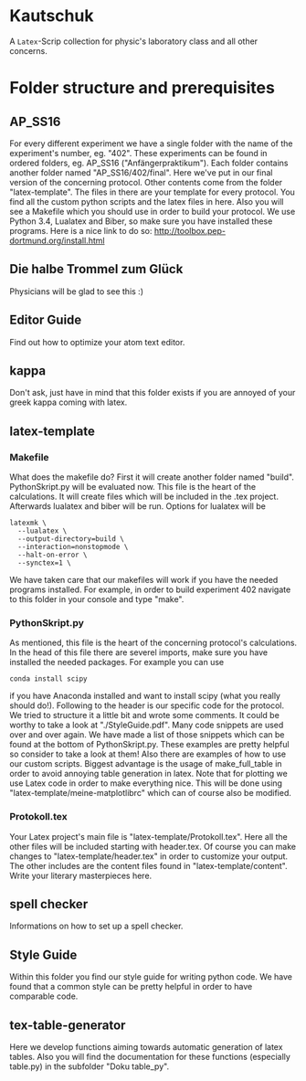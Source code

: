 # Kautschuk
A `Latex`-Scrip collection for physic's laboratory class and all other concerns.

# Folder structure and prerequisites
## AP_SS16
For every different experiment we have a single folder with the name of the experiment's number, eg. "402". These experiments can be found in ordered folders, eg. AP_SS16 ("Anfängerpraktikum"). Each folder contains another folder named "AP_SS16/402/final". Here we've put in our final version of the concerning protocol. Other contents come from the folder "latex-template". The files in there are your template for every protocol. You find all the custom python scripts and the latex files in here.
Also you will see a Makefile which you should use in order to build your protocol. We use Python 3.4, Lualatex and Biber, so make sure you have installed these programs. Here is a nice link to do so:
http://toolbox.pep-dortmund.org/install.html

## Die halbe Trommel zum Glück
Physicians will be glad to see this :)

## Editor Guide
Find out how to optimize your atom text editor.

## kappa
Don't ask, just have in mind that this folder exists if you are annoyed of your greek kappa coming with latex.

## latex-template
### Makefile
What does the makefile do? First it will create another folder named "build". PythonSkript.py will be evaluated now. This file is the heart of the calculations. It will create files which will be included in the .tex project. Afterwards lualatex and biber will be run. Options for lualatex will be

```{r, engine='bash', count_lines}
latexmk \
  --lualatex \
  --output-directory=build \
  --interaction=nonstopmode \
  --halt-on-error \
  --synctex=1 \
```

We have taken care that our makefiles will work if you have the needed programs installed. For example, in order to build experiment 402 navigate to this folder in your console and type "make".

### PythonSkript.py
As mentioned, this file is the heart of the concerning protocol's calculations. In the head of this file there are severel imports, make sure you have installed the needed packages. For example you can use
```{r, engine='bash', count_lines}
conda install scipy
```
if you have Anaconda installed and want to install scipy (what you really should do!). Following to the header is our specific code for the protocol. We tried to structure it a little bit and wrote some comments. It could be worthy to take a look at "./StyleGuide.pdf".
Many code snippets are used over and over again. We have made a list of those snippets which can be found at the bottom of PythonSkript.py. These examples are pretty helpful so consider to take a look at them! Also there are examples of how to use our custom scripts. Biggest advantage is the usage of make_full_table in order to avoid annoying table generation in latex. Note that for plotting we use Latex code in order to make everything nice. This will be done using "latex-template/meine-matplotlibrc" which can of course also be modified.

### Protokoll.tex
Your Latex project's main file is "latex-template/Protokoll.tex". Here all the other files will be included starting with header.tex. Of course you can make changes to "latex-template/header.tex" in order to customize your output. The other includes are the content files found in "latex-template/content". Write your literary masterpieces here.

## spell checker
Informations on how to set up a spell checker.

## Style Guide
Within this folder you find our style guide for writing python code. We have found that a common style can be pretty helpful in order to have comparable code.

## tex-table-generator
Here we develop functions aiming towards automatic generation of latex tables. Also you will find the documentation for these functions (especially table.py) in the subfolder "Doku table_py".
